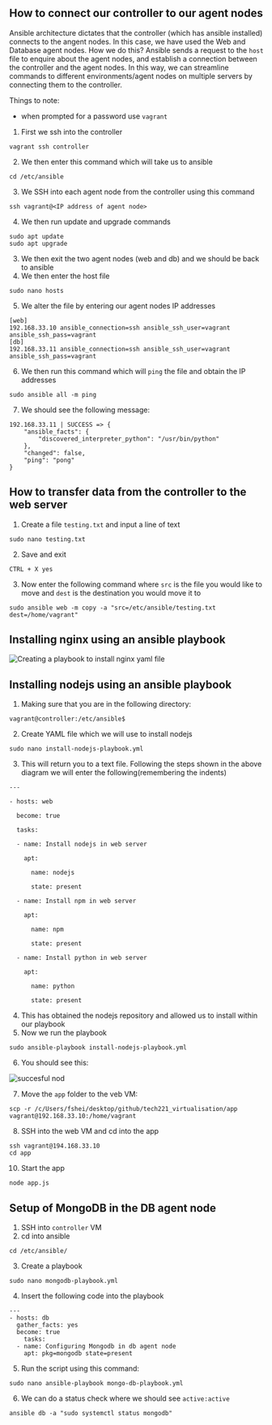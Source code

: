 ## How to connect our controller to our agent nodes

Ansible architecture dictates that the controller (which has ansible installed) connects to the angent nodes. In this case, we have used the Web and Database agent nodes. How we do this? Ansible sends a request to the `host` file to enquire about the agent nodes, and establish a connection between the controller and the agent nodes.
In this way, we can streamline commands to different environments/agent nodes on multiple servers by connecting them to the controller. 

Things to note:
- when prompted for a password use `vagrant`

1. First we ssh into the controller

```
vagrant ssh controller
```

2. We then enter this command which will take us to ansible 

```
cd /etc/ansible
```

3. We SSH into each agent node from the controller using this command 
```
ssh vagrant@<IP address of agent node>
```
4. We then run update and upgrade commands

```
sudo apt update
sudo apt upgrade
```

3. We then exit the two agent nodes (web and db) and we should be back to ansible
4. We then enter the host file

```
sudo nano hosts
```

5. We alter the file by entering our agent nodes IP addresses
```
[web]
192.168.33.10 ansible_connection=ssh ansible_ssh_user=vagrant ansible_ssh_pass=vagrant
[db]
192.168.33.11 ansible_connection=ssh ansible_ssh_user=vagrant ansible_ssh_pass=vagrant

```
6. We then run this command which will `ping` the file and obtain the IP addresses

```
sudo ansible all -m ping
```
7. We should see the following message:

```
192.168.33.11 | SUCCESS => {
    "ansible_facts": {
        "discovered_interpreter_python": "/usr/bin/python"
    },
    "changed": false,
    "ping": "pong"
}

```

## How to transfer data from the controller to the web server

1. Create a file `testing.txt` and input a line of text

```
sudo nano testing.txt
```
2. Save and exit

```
CTRL + X yes
```
3. Now enter the following command where `src` is the file you would like to move and `dest` is the destination you would move it to 

```
sudo ansible web -m copy -a "src=/etc/ansible/testing.txt dest=/home/vagrant"
```

## Installing nginx using an ansible playbook

![Creating a playbook to install nginx yaml file](https://github.com/fsh-nur/Iac/assets/129324316/d5a92fd7-957c-4eff-9497-0c31184854e9)

## Installing nodejs using an ansible playbook

1. Making sure that you are in the following directory:

```
vagrant@controller:/etc/ansible$
```
2. Create YAML file which we will use to install nodejs

```
sudo nano install-nodejs-playbook.yml
```

3. This will return you to a text file. Following the steps shown in the above diagram we will enter the following(remembering the indents)

```
---

- hosts: web

  become: true

  tasks:

  - name: Install nodejs in web server

    apt:

      name: nodejs

      state: present

  - name: Install npm in web server

    apt:

      name: npm

      state: present

  - name: Install python in web server

    apt:

      name: python

      state: present
```
4. This has obtained the nodejs repository and allowed us to install within our playbook
5. Now we run the playbook

```
sudo ansible-playbook install-nodejs-playbook.yml

```
6. You should see this:

![succesful nod](https://github.com/fsh-nur/Iac/assets/129324316/4634301f-3e60-4f99-8c5b-60a6fdcca50b)

7. Move the `app` folder to the veb VM:

```
scp -r /c/Users/fshei/desktop/github/tech221_virtualisation/app vagrant@192.168.33.10:/home/vagrant
```
8. SSH into the web VM and cd into the app

```
ssh vagrant@194.168.33.10
cd app
```
10. Start the app

```
node app.js
```

## Setup of MongoDB in the DB agent node

1. SSH into `controller` VM
2. cd into ansible

```
cd /etc/ansible/
```
3. Create a playbook 

```
sudo nano mongodb-playbook.yml
```
4. Insert the following code into the playbook

```
---
- hosts: db
  gather_facts: yes
  become: true
    tasks:
  - name: Configuring Mongodb in db agent node
    apt: pkg=mongodb state=present
```

5. Run the script using this command:

```
sudo nano ansible-playbook mongo-db-playbook.yml
```
6. We can do a status check where we should see `active:active`

```
ansible db -a "sudo systemctl status mongodb"
```
